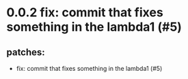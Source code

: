 # 0.0.2 fix: commit that fixes something in the lambda1 (#5)

## patches:
* fix: commit that fixes something in the lambda1 (#5)

